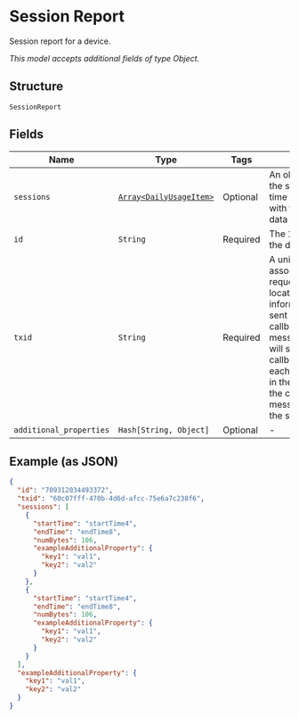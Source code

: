 
# Session Report

Session report for a device.

*This model accepts additional fields of type Object.*

## Structure

`SessionReport`

## Fields

| Name | Type | Tags | Description |
|  --- | --- | --- | --- |
| `sessions` | [`Array<DailyUsageItem>`](../../doc/models/daily-usage-item.md) | Optional | An object containing the start and end time of the session with the amount of data transferred. |
| `id` | `String` | Required | The 10-digit ID of the device. |
| `txid` | `String` | Required | A unique string that associates the request with the location report information that is sent in asynchronous callback message.ThingSpace will send a separate callback message for each device that was in the request. All of the callback messages will have the same txid. |
| `additional_properties` | `Hash[String, Object]` | Optional | - |

## Example (as JSON)

```json
{
  "id": "709312034493372",
  "txid": "60c07fff-470b-4d6d-afcc-75e6a7c238f6",
  "sessions": [
    {
      "startTime": "startTime4",
      "endTime": "endTime8",
      "numBytes": 106,
      "exampleAdditionalProperty": {
        "key1": "val1",
        "key2": "val2"
      }
    },
    {
      "startTime": "startTime4",
      "endTime": "endTime8",
      "numBytes": 106,
      "exampleAdditionalProperty": {
        "key1": "val1",
        "key2": "val2"
      }
    }
  ],
  "exampleAdditionalProperty": {
    "key1": "val1",
    "key2": "val2"
  }
}
```

